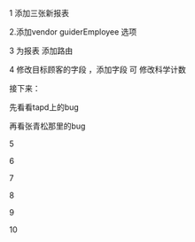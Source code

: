 1 添加三张新报表

2.添加vendor guiderEmployee 选项

3 为报表 添加路由

4 修改目标顾客的字段 ，添加字段 可 修改科学计数

接下来：

先看看tapd上的bug

再看张青松那里的bug

5 

6

7

8

9

10




